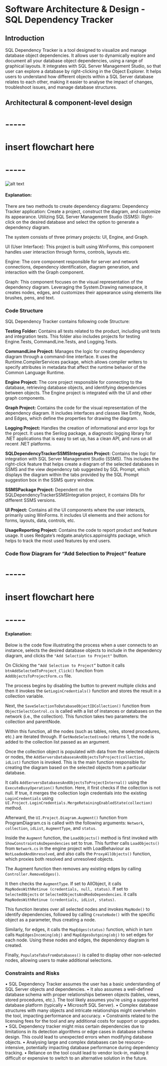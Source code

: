# Software Architecture & Design - SQL Dependency Tracker

## Introduction
SQL Dependency Tracker is a tool designed to visualize and manage database object dependencies. It allows user to dynamically explore and document all your database object dependencies, using a range of graphical layouts. It integrates with SQL Server Management Studio, so that user can explore a database by right-clicking in the Object Explorer. It helps users to understand how different objects within a SQL Server database relates to each other, making it easier to analyse the impact of changes, troubleshoot issues, and manage database structures. 

## Architectural & component-level design
# -----
# insert flowchart here
# -----
![alt text](login_img.png)
#### Explanation: 

There are two methods to create dependency diagrams: 
Dependency Tracker application: Create a project, construct the diagram, and customize its appearance. 
Utilizing SQL Server Management Studio (SSMS): Right-click on the desired database and select the option to generate a dependency diagram. 

The system consists of three primary projects: UI, Engine, and Graph. 

UI (User Interface): This project is built using WinForms, this component handles user interaction through forms, controls, layouts etc. 

Engine: The core component responsible for server and network connections, dependency identification, diagram generation, and interaction with the Graph component. 

Graph: This component focuses on the visual representation of the dependency diagram. Leveraging the System.Drawing namespace, it creates nodes, edges, and customizes their appearance using elements like brushes, pens, and text. 

### Code Structure

SQL Dependency Tracker contains following code Structure: 

**Testing Folder:** Contains all tests related to the product, including unit tests and integration tests. This folder also includes projects for testing Engine.Tests, CommandLine.Tests, and Logging.Tests. 

**CommandLine Project:** Manages the logic for creating dependency diagram through a command-line interface. It uses the Runtime.CompilerServices package, which allows compiler writers to specify attributes in metadata that affect the runtime behavior of the Common Language Runtime. 

**Engine Project:** The core project responsible for connecting to the database, retrieving database objects, and identifying dependencies between objects. The Engine project is integrated with the UI and other graph components. 

**Graph Project:** Contains the code for the visual representation of the dependency diagram. It includes interfaces and classes like Entity, Node, and Edges, which define the properties for drawing the diagram. 

**Logging Project:** Handles the creation of informational and error logs for the project. It uses the Serilog package, a diagnostic logging library for .NET applications that is easy to set up, has a clean API, and runs on all recent .NET platforms. 

**SQLDependencyTrackerSSMSIntegration Project:** Contains the logic for integration with SQL Server Management Studio (SSMS). This includes the right-click feature that helps create a diagram of the selected databases in SSMS and the view dependency tab suggested by SQL Prompt, which displays the diagram within the tabs provided by the SQL Prompt suggestion box in the SSMS query window. 

**SSMSPackage Project:** Dependent on the SQLDependencyTrackerSSMSIntegration project, it contains Dlls for different SSMS versions. 

**UI Project:** Contains all the UI components where the user interacts, primarily using WinForms. It includes UI elements and their actions for forms, layouts, data, controls, etc. 

**UsageReporting Project:** Contains the code to report product and feature usage. It uses Redgate’s redgate.analytics.appinsights package, which helps to track the most used features by end users. 



### Code flow Diagram for “Add Selection to Project” feature
# -----
# insert flowchart here
# -----

#### Explanation: 
Below is the code flow illustrating the process when a user connects to an instance, selects the desired database objects to include in the dependency diagram, and clicks the `"Add Selection to Project"` button. 

On Clicking the `“Add Selection to Project”` button it calls `btnAddSelectedToProject_Click()` function from `AddObjectsToProjectForm.cs` file. 

The process begins by disabling the button to prevent multiple clicks and then it invokes the `GetLoginCredentials()` function and stores the result in a collection variable. 

Next, the `SaveSelectionToDatabaseObjectIDCollection()` function from `ObjectSelectControl.cs` is called with a list of instances or databases on the network (i.e., the collection). This function takes two parameters: the collection and parentNode. 

Within this function, all the nodes (such as tables, roles, stored procedures, etc.) are iterated through. If `GetNodeSelected(node)` returns 1, the node is added to the collection list passed as an argument. 

Once the collection object is populated with data from the selected objects or nodes, the `AddServersDatabasesAndObjectsToProject(collection, idList)` function is invoked. This is the main function responsible for creating the diagram based on the selected objects from a particular database. 

It calls `AddServersDatabasesAndObjectsToProjectInternal()` using the `ExecuteBusyOperation()` function. Here, it first checks if the collection is not null. If true, it merges the collection login credentials into the existing `LoginCredentials` using `UI.Project.LoginCredentials.MergeRetainingEnabledState(collection)` method. 

Afterward, the `UI.Project.Diagram.Augment()` function from ProgramDiagram.cs is called with the following arguments: `Network`, `collection`, `idList`, `AugmentType`, and `status`. 

Inside the `Augment` function, the `LoadObjects()` method is first invoked with `ShowConstraintsAsDependencies` set to true. This further calls `LoadObjects()` from `Network.cs` in the engine project with LoadBehaviour as `NotLoadedAndUnresolved`, and also calls the `ProxyAllObjects()` function, which proxies both resolved and unresolved objects. 
 
The Augment function then removes any existing edges by calling `Controller.RemoveEdges()`. 

It then checks the `AugmentType`. If set to AllObject, it calls `MapNodesWithRetinue (credentials, null, status)`. If set to `SelectedObjects` or `SelectedObjectsAndRedoDependencies`. it calls `MapNodesWithRetinue (credentials, idList, status)`.  

This function iterates over all selected nodes and invokes `MapNode()` to identify dependencies, followed by calling `CreateNode()` with the specific object as a parameter, thus creating a node. 
 
Similarly, for edges, it calls the `MapEdges(status)` function, which in turn calls `MapEdgesIncoming(obj)` and `MapEdgesOutgoing(obj)` to set edges for each node. 
Using these nodes and edges, the dependency diagram is created. 

Finally, `PopulateTabsFromDatabases()` is called to display other non-selected nodes, allowing users to make additional selections. 


### Constraints and Risks

•	SQL Dependency Tracker assumes the user has a basic understanding of SQL Server objects and dependencies. 
•	It also assumes a well-defined database schema with proper relationships between objects (tables, views, stored procedures, etc.). 
The tool likely assumes you're using a supported database platform (typically •	Microsoft SQL Server). 
•	Complex database structures with many objects and intricate relationships might overwhelm the tool, impacting performance and accuracy. 
•	Constraints related to the licensing fees for the tool and any additional costs for support or upgrades. 
•	SQL Dependency tracker might miss certain dependencies due to limitations in its detection algorithms or edge cases in database schema design. This could lead to unexpected errors when modifying database objects. 
•	Analysing large and complex databases can be resource-intensive, potentially impacting database performance during dependency tracking. 
•	Reliance on the tool could lead to vendor lock-in, making it difficult or expensive to switch to an alternative solution in the future. 